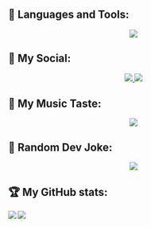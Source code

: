 ## 🧰 Languages and Tools:
<p align="center">
  <a href="https://skillicons.dev">
    <img src="https://skillicons.dev/icons?i=vscode,c,cpp,java,python,html,css,php,github,git,bash,markdown,linux"/>
  </a>
</p>

## 📧 My Social:
<p align="center">
  <a href="https://www.instagram.com/marchetti.davide01/" target="_blank">
    <img src="https://skillicons.dev/icons?i=instagram"/>
  </a>
  <a href="https://www.linkedin.com/in/davide-marchetti-0a093217b/" target="_blank">
    <img src="https://skillicons.dev/icons?i=linkedin"/>
  </a>
</p>

## 🎵 My Music Taste:
<div align="center">
  <a href="https://spotify-recently-played-readme.vercel.app/api?user=getokan2&unique=1&width=300&count=3">
    <img src="https://spotify-recently-played-readme.vercel.app/api?user=getokan2&unique=1&width=300&count=3">
  </a>
</div>

## 🤪 Random Dev Joke:
<p align="center">
  <a href="https://readme-jokes.vercel.app/api?hideBorder">
   <img src="https://readme-jokes.vercel.app/api?hideBorder&qColor=%236699ff">
  </a>
</p>

## 🏆 My GitHub stats:
<div>
<a href="https://github-readme-stats.vercel.app/api?username=davmarc-lab&theme=tokyonight">
  <img  align="left" src="https://github-readme-stats.vercel.app/api?username=davmarc-lab&count_private=true&show_icons=true&theme=tokyonight" />
</a>
<a href="https://github-readme-stats.vercel.app/api/top-langs/?username=davmarc-lab&hide=php&theme=tokyonight">
  <img align="left" src="https://github-readme-stats.vercel.app/api/top-langs/?username=davmarc-lab&theme=tokyonight" />
</a>
</div>

<!--
**bignibba01/bignibba01** is a ✨ _special_ ✨ repository because its `README.md` (this file) appears on your GitHub profile.

Here are some ideas to get you started:

- 🔭 I’m currently working on ...
- 🌱 I’m currently learning ...
- 👯 I’m looking to collaborate on ...
- 🤔 I’m looking for help with ...
- 💬 Ask me about ...
- 📫 How to reach me: ...
- 😄 Pronouns: ...
- ⚡ Fun fact: ...
-->

<!--
**davmarc-lab/davmarc-lab** is a ✨ _special_ ✨ repository because its `README.md` (this file) appears on your GitHub profile.

Here are some ideas to get you started:

- 🔭 I’m currently working on ...
- 🌱 I’m currently learning ...
- 👯 I’m looking to collaborate on ...
- 🤔 I’m looking for help with ...
- 💬 Ask me about ...
- 📫 How to reach me: ...
- 😄 Pronouns: ...
- ⚡ Fun fact: ...
-->

